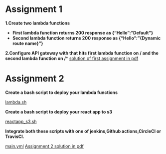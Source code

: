 # Assignment 1

**1.Create two lambda functions**

- **First lambda function returns 200 response as {“Hello”:”Default”}**
- **Second lambda function returns 200 response as {“Hello”:”{Dynamic route name}”}**

**2.Configure API gateway with that hits first lambda function on / and the second lambda function on /***
[solution of first assignment in pdf](https://github.com/LF-DevOps-Intern/6_aws_cloud-amit-sparsha-samana83/blob/serverless-lambdaAPI-CI/CD-samana/Lambda_HTTP_APIgateway.pdf)

# Assignment 2

**Create a bash script to deploy your lambda functions**

[lambda.sh](https://github.com/LF-DevOps-Intern/6_aws_cloud-amit-sparsha-samana83/blob/serverless-lambdaAPI-CI/CD-samana/CI%5CCD/lambda.sh)

**Create a bash script to deploy your react app to s3**

[reactapp_s3.sh](https://github.com/LF-DevOps-Intern/6_aws_cloud-amit-sparsha-samana83/blob/serverless-lambdaAPI-CI/CD-samana/CI%5CCD/reactapp_s3.sh)

**Integrate both these scripts with one of jenkins,Github actions,CircleCI or TravisCI.**

[main.yml](https://github.com/LF-DevOps-Intern/6_aws_cloud-amit-sparsha-samana83/blob/serverless-lambdaAPI-CI/CD-samana/CI%5CCD/main.yml)
[Assignment 2 solution in pdf](https://github.com/LF-DevOps-Intern/6_aws_cloud-amit-sparsha-samana83/blob/serverless-lambdaAPI-CI/CD-samana/CI%5CCD/scripts_ci_cd.pdf)
